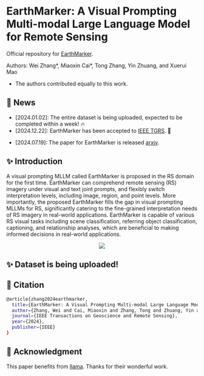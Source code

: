 #  EarthMarker:  A Visual Prompting Multi-modal Large Language Model for Remote Sensing

Official repository for [EarthMarker](https://ieeexplore.ieee.org/document/10817639). 

Authors: Wei Zhang*, Miaoxin Cai*, Tong Zhang, Yin Zhuang, and Xuerui Mao
* The authors contributed equally to this work.


  
## :mega: News
- [2024.01.02]: The entire dataset is being uploaded, expected to be completed within a week! :fire:
- [2024.12.22]: EarthMarker has been accepted to [IEEE TGRS](https://ieeexplore.ieee.org/document/10817639). 🎉 
* [2024.07.19]: The paper for EarthMarker is released [arxiv](https://arxiv.org/abs/2407.13596). 


##  :sparkles: Introduction
A visual prompting MLLM called EarthMarker is proposed in the RS domain for the first time. EarthMarker can comprehend remote sensing (RS) imagery under visual and text joint prompts, and flexibly switch interpretation levels, including image, region, and point levels. More importantly, the proposed EarthMarker fills the gap in visual prompting MLLMs for RS, significantly catering to the fine-grained interpretation needs of RS imagery in real-world applications. EarthMarker is capable of various RS visual tasks including scene classification, referring object classification, captioning, and relationship analyses, which are beneficial to making informed decisions in real-world applications.
 <div align="center">
  <img src="VP-example.png">
</div>

##  :sparkles: Dataset is being uploaded!



## :bookmark: Citation
```bash
@article{zhang2024earthmarker,
  title={EarthMarker: A Visual Prompting Multi-modal Large Language Model for Remote Sensing},
  author={Zhang, Wei and Cai, Miaoxin and Zhang, Tong and Zhuang, Yin and Li, Jun and Mao, Xuerui},
  journal={IEEE Transactions on Geoscience and Remote Sensing},
  year={2024},
  publisher={IEEE}
}
```

## :memo: Acknowledgment
This paper benefits from [llama](https://github.com/facebookresearch/llama). Thanks for their wonderful work.



